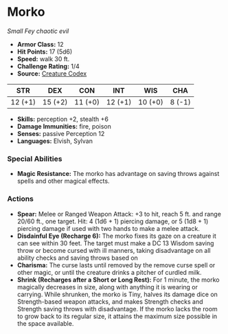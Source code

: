 # Morko

*Small* *Fey* *chaotic evil*

- **Armor Class:** 12
- **Hit Points:** 17 (5d6)
- **Speed:** walk 30 ft.
- **Challenge Rating:** 1/4
- **Source:** [Creature Codex](https://koboldpress.com/kpstore/product/creature-codex-for-5th-edition-dnd/)

| STR | DEX | CON | INT | WIS | CHA |
| --- | --- | --- | --- | --- | --- |
| 12 (+1) | 15 (+2) | 11 (+0) | 12 (+1) | 10 (+0) | 8 (-1) |

- **Skills:** perception +2, stealth +6
- **Damage Immunities:** fire, poison
- **Senses:** passive Perception 12
- **Languages:** Elvish, Sylvan
### Special Abilities
- **Magic Resistance:** The morko has advantage on saving throws against spells and other magical effects.
### Actions
- **Spear:** Melee or Ranged Weapon Attack: +3 to hit, reach 5 ft. and range 20/60 ft., one target. Hit: 4 (1d6 + 1) piercing damage, or 5 (1d8 + 1) piercing damage if used with two hands to make a melee attack.
- **Disdainful Eye (Recharge 6):** The morko fixes its gaze on a creature it can see within 30 feet. The target must make a DC 13 Wisdom saving throw or become cursed with ill manners, taking disadvantage on all ability checks and saving throws based on
- **Charisma:** The curse lasts until removed by the remove curse spell or other magic, or until the creature drinks a pitcher of curdled milk.
- **Shrink (Recharges after a Short or Long Rest):** For 1 minute, the morko magically decreases in size, along with anything it is wearing or carrying. While shrunken, the morko is Tiny, halves its damage dice on Strength-based weapon attacks, and makes Strength checks and Strength saving throws with disadvantage. If the morko lacks the room to grow back to its regular size, it attains the maximum size possible in the space available.
